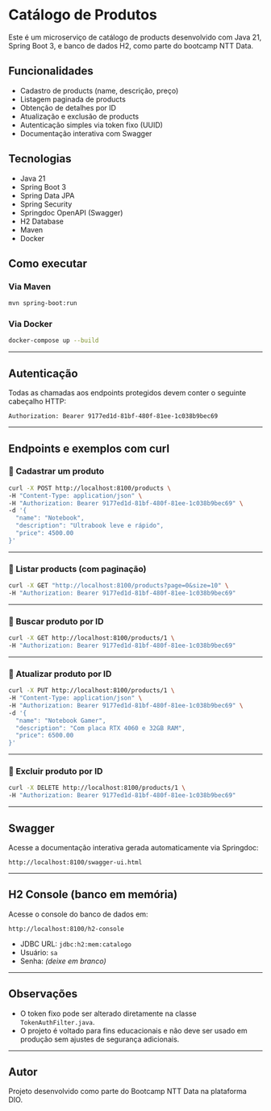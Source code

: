 # Catálogo de Produtos

Este é um microserviço de catálogo de products desenvolvido com Java 21, Spring Boot 3, e banco de dados H2, como parte do bootcamp NTT Data.

## Funcionalidades
- Cadastro de products (name, descrição, preço)
- Listagem paginada de products
- Obtenção de detalhes por ID
- Atualização e exclusão de products
- Autenticação simples via token fixo (UUID)
- Documentação interativa com Swagger

## Tecnologias
- Java 21
- Spring Boot 3
- Spring Data JPA
- Spring Security
- Springdoc OpenAPI (Swagger)
- H2 Database
- Maven
- Docker

## Como executar

### Via Maven
```bash
mvn spring-boot:run
```

### Via Docker
```bash
docker-compose up --build
```

---

## Autenticação

Todas as chamadas aos endpoints protegidos devem conter o seguinte cabeçalho HTTP:

```
Authorization: Bearer 9177ed1d-81bf-480f-81ee-1c038b9bec69
```

---

## Endpoints e exemplos com curl

### 🔹 Cadastrar um produto

```bash
curl -X POST http://localhost:8100/products \
-H "Content-Type: application/json" \
-H "Authorization: Bearer 9177ed1d-81bf-480f-81ee-1c038b9bec69" \
-d '{
  "name": "Notebook",
  "description": "Ultrabook leve e rápido",
  "price": 4500.00
}'
```

---

### 🔹 Listar products (com paginação)

```bash
curl -X GET "http://localhost:8100/products?page=0&size=10" \
-H "Authorization: Bearer 9177ed1d-81bf-480f-81ee-1c038b9bec69"
```

---

### 🔹 Buscar produto por ID

```bash
curl -X GET http://localhost:8100/products/1 \
-H "Authorization: Bearer 9177ed1d-81bf-480f-81ee-1c038b9bec69"
```

---

### 🔹 Atualizar produto por ID

```bash
curl -X PUT http://localhost:8100/products/1 \
-H "Content-Type: application/json" \
-H "Authorization: Bearer 9177ed1d-81bf-480f-81ee-1c038b9bec69" \
-d '{
  "name": "Notebook Gamer",
  "description": "Com placa RTX 4060 e 32GB RAM",
  "price": 6500.00
}'
```

---

### 🔹 Excluir produto por ID

```bash
curl -X DELETE http://localhost:8100/products/1 \
-H "Authorization: Bearer 9177ed1d-81bf-480f-81ee-1c038b9bec69"
```

---

## Swagger

Acesse a documentação interativa gerada automaticamente via Springdoc:

```
http://localhost:8100/swagger-ui.html
```

---

## H2 Console (banco em memória)

Acesse o console do banco de dados em:

```
http://localhost:8100/h2-console
```

- JDBC URL: `jdbc:h2:mem:catalogo`
- Usuário: `sa`
- Senha: *(deixe em branco)*

---

## Observações
- O token fixo pode ser alterado diretamente na classe `TokenAuthFilter.java`.
- O projeto é voltado para fins educacionais e não deve ser usado em produção sem ajustes de segurança adicionais.

---

## Autor

Projeto desenvolvido como parte do Bootcamp NTT Data na plataforma DIO.
